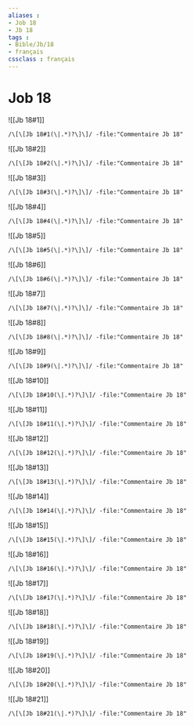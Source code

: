 ```yaml
---
aliases : 
- Job 18
- Jb 18
tags : 
- Bible/Jb/18
- français
cssclass : français
---
```


# Job 18

![[Jb 18#1]]

```query
/\[\[Jb 18#1(\|.*)?\]\]/ -file:"Commentaire Jb 18"
```

![[Jb 18#2]]

```query
/\[\[Jb 18#2(\|.*)?\]\]/ -file:"Commentaire Jb 18"
```

![[Jb 18#3]]

```query
/\[\[Jb 18#3(\|.*)?\]\]/ -file:"Commentaire Jb 18"
```

![[Jb 18#4]]

```query
/\[\[Jb 18#4(\|.*)?\]\]/ -file:"Commentaire Jb 18"
```

![[Jb 18#5]]

```query
/\[\[Jb 18#5(\|.*)?\]\]/ -file:"Commentaire Jb 18"
```

![[Jb 18#6]]

```query
/\[\[Jb 18#6(\|.*)?\]\]/ -file:"Commentaire Jb 18"
```

![[Jb 18#7]]

```query
/\[\[Jb 18#7(\|.*)?\]\]/ -file:"Commentaire Jb 18"
```

![[Jb 18#8]]

```query
/\[\[Jb 18#8(\|.*)?\]\]/ -file:"Commentaire Jb 18"
```

![[Jb 18#9]]

```query
/\[\[Jb 18#9(\|.*)?\]\]/ -file:"Commentaire Jb 18"
```

![[Jb 18#10]]

```query
/\[\[Jb 18#10(\|.*)?\]\]/ -file:"Commentaire Jb 18"
```

![[Jb 18#11]]

```query
/\[\[Jb 18#11(\|.*)?\]\]/ -file:"Commentaire Jb 18"
```

![[Jb 18#12]]

```query
/\[\[Jb 18#12(\|.*)?\]\]/ -file:"Commentaire Jb 18"
```

![[Jb 18#13]]

```query
/\[\[Jb 18#13(\|.*)?\]\]/ -file:"Commentaire Jb 18"
```

![[Jb 18#14]]

```query
/\[\[Jb 18#14(\|.*)?\]\]/ -file:"Commentaire Jb 18"
```

![[Jb 18#15]]

```query
/\[\[Jb 18#15(\|.*)?\]\]/ -file:"Commentaire Jb 18"
```

![[Jb 18#16]]

```query
/\[\[Jb 18#16(\|.*)?\]\]/ -file:"Commentaire Jb 18"
```

![[Jb 18#17]]

```query
/\[\[Jb 18#17(\|.*)?\]\]/ -file:"Commentaire Jb 18"
```

![[Jb 18#18]]

```query
/\[\[Jb 18#18(\|.*)?\]\]/ -file:"Commentaire Jb 18"
```

![[Jb 18#19]]

```query
/\[\[Jb 18#19(\|.*)?\]\]/ -file:"Commentaire Jb 18"
```

![[Jb 18#20]]

```query
/\[\[Jb 18#20(\|.*)?\]\]/ -file:"Commentaire Jb 18"
```

![[Jb 18#21]]

```query
/\[\[Jb 18#21(\|.*)?\]\]/ -file:"Commentaire Jb 18"
```

